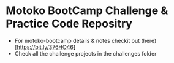 # Motoko BootCamp Challenge & Practice Code Repositry

- For motoko-bootcamp details & notes checkit out (here)[https://bit.ly/376HO46]
- Check all the challenge projects in the challenges folder